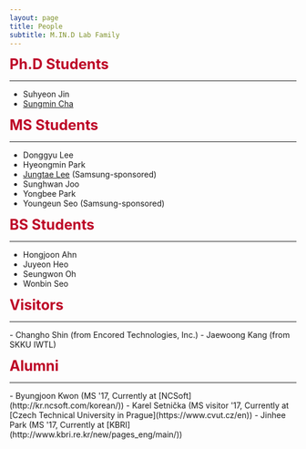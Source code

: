 ```yaml
---
layout: page
title: People
subtitle: M.IN.D Lab Family
---
```


<b><span style="font-size: 25px !important; color: #BD0026;">Ph.D Students</span></b>
<hr>

- Suhyeon Jin  
- [Sungmin Cha](https://csm9493.github.io/about/)  

<b><span style="font-size: 25px !important; color: #BD0026;">MS Students</span></b>
<hr>

- Donggyu Lee     
- Hyeongmin Park
- [Jungtae Lee](https://jungtae9lee.github.io/about/) (Samsung-sponsored)
- Sunghwan Joo
- Yongbee Park
- Youngeun Seo (Samsung-sponsored)

<b><span style="font-size: 25px !important; color: #BD0026;">BS Students</span></b>
<hr>

- Hongjoon Ahn
- Juyeon Heo
- Seungwon Oh
- Wonbin Seo   

<b><span style="font-size: 25px !important; color: #BD0026;">Visitors</span></b>
<hr>
- Changho Shin (from Encored Technologies, Inc.)
- Jaewoong Kang (from SKKU IWTL)


<b><span style="font-size: 25px !important; color: #BD0026;">Alumni</span></b>
<hr>
- Byungjoon Kwon (MS '17, Currently at [NCSoft](http://kr.ncsoft.com/korean/))
- Karel Setnička (MS visitor '17, Currently at [Czech Technical University in Prague](https://www.cvut.cz/en))
- Jinhee Park (MS '17, Currently at [KBRI](http://www.kbri.re.kr/new/pages_eng/main/))

